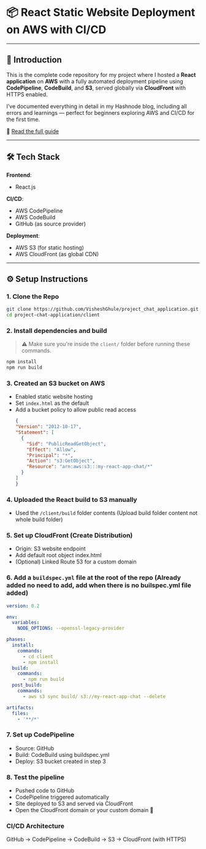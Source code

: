 # 📦 React Static Website Deployment on AWS with CI/CD

---

## 🧠 Introduction

This is the complete code repository for my project where I hosted a **React application** on **AWS** with a fully automated deployment pipeline using **CodePipeline**, **CodeBuild**, and **S3**, served globally via **CloudFront** with HTTPS enabled.

I’ve documented everything in detail in my Hashnode blog, including all errors and learnings — perfect for beginners exploring AWS and CI/CD for the first time.

🔗 [Read the full guide](https://visheshblog.hashnode.dev/project-1-deploying-a-static-react-website-on-aws-with-cicd-s3-cloudfront-codepipeline)

---

## 🛠️ Tech Stack

**Frontend**:  
- React.js

**CI/CD**:  
- AWS CodePipeline  
- AWS CodeBuild  
- GitHub (as source provider)

**Deployment**:  
- AWS S3 (for static hosting)  
- AWS CloudFront (as global CDN)  
---



## ⚙️ Setup Instructions

### 1. Clone the Repo

```bash
git clone https://github.com/VisheshGhule/project_chat_application.git
cd project-chat-application/client
```

### 2. Install dependencies and build

> ⚠️ Make sure you're inside the `client/` folder before running these commands.

 ```bash
npm install
npm run build
```

### 3. Created an S3 bucket on AWS

- Enabled static website hosting
- Set `index.html` as the default
- Add a bucket policy to allow public read access
  ```json
  {
  "Version": "2012-10-17",
  "Statement": [
    {
      "Sid": "PublicReadGetObject",
      "Effect": "Allow",
      "Principal": "*",
      "Action": "s3:GetObject",
      "Resource": "arn:aws:s3:::my-react-app-chat/*"
    }
  ]
  }


### 4. Uploaded the React build to S3 manually

- Used the `/client/build` folder contents (Upload build folder content not whole build folder)

### 5. Set up CloudFront (Create Distribution)

- Origin: S3 website endpoint
- Add default root object index.html
- (Optional) Linked Route 53 for a custom domain

### 6. Add a `buildspec.yml` file at the root of the repo (Already added no need to add, add when there is no builspec.yml file added)
```yml
version: 0.2

env:
  variables:
    NODE_OPTIONS: --openssl-legacy-provider

phases:
  install:
    commands:
      - cd client
      - npm install
  build:
    commands:
      - npm run build
  post_build:
    commands:
      - aws s3 sync build/ s3://my-react-app-chat --delete

artifacts:
  files:
    - '**/*'
```

### 7. Set up CodePipeline

- Source: GitHub
- Build: CodeBuild using buildspec.yml
- Deploy: S3 bucket created in step 3

### 8. Test the pipeline

- Pushed code to GitHub
- CodePipeline triggered automatically
- Site deployed to S3 and served via CloudFront 
- Open the CloudFront domain or your custom domain 🚀

### CI/CD Architecture

GitHub → CodePipeline → CodeBuild → S3 → CloudFront (with HTTPS)
